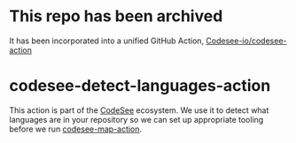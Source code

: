# This repo has been archived

It has been incorporated into a unified GitHub Action, [Codesee-io/codesee-action](https://github.com/Codesee-io/codesee-action)

# codesee-detect-languages-action

This action is part of the [CodeSee](https://codesee.io) ecosystem. We use it to detect
what languages are in your repository so we can set up appropriate tooling before
we run [codesee-map-action](https://github.com/Codesee-io/codesee-map-action).
